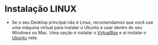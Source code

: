 # Instalação LINUX

* Se o seu Desktop principal não é Linux, recomendamos que você use uma máquina virtual para instalar o Ubuntu e usar dentro do seu Windows ou Mac. Uma opção é instalar o [VirtualBox](https://www.virtualbox.org/) e aí instalar o [Ubuntu](https://www.ubuntu.com/download/desktop) nele.